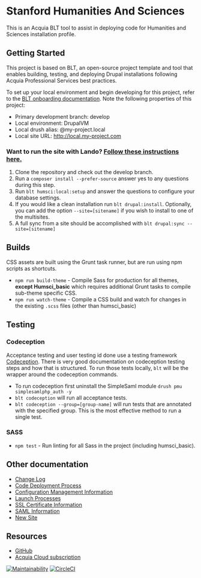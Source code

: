 # Stanford Humanities And Sciences

This is an Acquia BLT tool to assist in deploying code for Humanities and Sciences installation profile.

## Getting Started

This project is based on BLT, an open-source project template and tool that enables building, testing, and deploying Drupal installations following Acquia Professional Services best practices.

To set up your local environment and begin developing for this project, refer to the [BLT onboarding documentation](https://docs.acquia.com/blt/developer/onboarding/). Note the following properties of this project:
* Primary development branch: develop
* Local environment: DrupalVM
* Local drush alias: @my-project.local
* Local site URL: http://local.my-project.com

### Want to run the site with Lando? [Follow these instructions here.](/lando/README.md)

1. Clone the repository and check out the develop branch.
2. Run a `composer install --prefer-source` answer yes to any questions during this step.
3. Run `blt humsci:local:setup` and answer the questions to configure your database settings.
4. If you would like a clean installation run `blt drupal:install`. Optionally, you can add the option `--site=[sitename]` if you wish to install to one of the multisites.
5. A full sync from a site should be accomplished with `blt drupal:sync --site=[sitename]`

## Builds

CSS assets are built using the Grunt task runner, but are run using npm scripts as shortcuts.

- `npm run build-theme` - Compile Sass for production for all themes, **except Humsci_basic** which requires additional Grunt tasks to compile sub-theme specific CSS.
- `npm run watch-theme` - Compile a CSS build and watch for changes in the existing `.scss` files (other than humsci_basic)

## Testing

### Codeception
Acceptance testing and user testing id done use a testing framework [Codeception](https://codeception.com/). There is
very good documentation on codeception testing steps and how that is structured. To run those tests locally, `blt` will
be the wrapper around the codeception commands.
- To run codeception first uninstall the SimpleSaml module `drush pmu simplesamlphp_auth -y`
- `blt codeception` will run all acceptance tests.
- `blt codeception --group=[group-name]` will run tests that are annotated with the specified group. This is the most
  effective method to run a single test.

### SASS
- `npm test` - Run linting for all Sass in the project (including humsci_basic).

## Other documentation
* [Change Log](docs/CHANGELOG.md)
* [Code Deployment Process](docs/CodeDeploy.md)
* [Configuration Management Information](docs/Config.md)
* [Launch Processes](docs/Launch.md)
* [SSL Certificate Information](docs/LetsEncrypt.md)
* [SAML Information](docs/SimpleSAML.md)
* [New Site](docs/NewSite.md)

## Resources

* [GitHub](https://github.com/SU-HSDO/suhumsci)
* [Acquia Cloud subscription](https://cloud.acquia.com/app/develop/applications/23a85077-2967-41a4-be22-a84c24e0f81a)

[![Maintainability](https://api.codeclimate.com/v1/badges/fa85d434c3928bbf8d80/maintainability)](https://codeclimate.com/github/SU-HSDO/suhumsci/maintainability)
[![CircleCI](https://circleci.com/gh/SU-HSDO/suhumsci/tree/develop.svg?style=svg)](https://circleci.com/gh/SU-HSDO/suhumsci/tree/develop)

